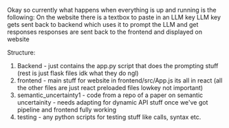 Okay so currently what happens when everything is up and running is the following:
On the website there is a textbox to paste in an LLM key
LLM key gets sent back to backend which uses it to prompt the LLM and get responses
responses are sent back to the frontend and displayed on website

Structure:
1. Backend - just contains the app.py script that does the prompting stuff (rest is just flask files idk what they do ngl)
2. frontend - main stuff for website in frontend/src/App.js its all in react (all the other files are just react preloaded files lowkey not important)
3. semantic_uncertainty1 - code from a repo of a paper on semantic uncertainity - needs adapting for dynamic API stuff once we've got pipeline and frontend fully working
4. testing - any python scripts for testing stuff like calls, syntax etc.

